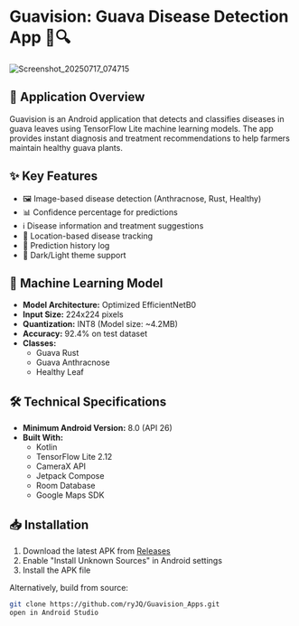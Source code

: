 # Guavision: Guava Disease Detection App 🌿🔍

![Screenshot_20250717_074715](https://github.com/user-attachments/assets/5581f90b-9317-4871-8fda-82e7fcd22e5d)


## 📱 Application Overview
Guavision is an Android application that detects and classifies diseases in guava leaves using TensorFlow Lite machine learning models. The app provides instant diagnosis and treatment recommendations to help farmers maintain healthy guava plants.

## ✨ Key Features
- 🖼️ Image-based disease detection (Anthracnose, Rust, Healthy)
- 📊 Confidence percentage for predictions
- ℹ️ Disease information and treatment suggestions
- 📍 Location-based disease tracking
- 📂 Prediction history log
- 🌙 Dark/Light theme support

## 🧠 Machine Learning Model
- **Model Architecture:** Optimized EfficientNetB0
- **Input Size:** 224x224 pixels
- **Quantization:** INT8 (Model size: ~4.2MB)
- **Accuracy:** 92.4% on test dataset
- **Classes:** 
  - Guava Rust
  - Guava Anthracnose 
  - Healthy Leaf

## 🛠 Technical Specifications
- **Minimum Android Version:** 8.0 (API 26)
- **Built With:**
  - Kotlin
  - TensorFlow Lite 2.12
  - CameraX API
  - Jetpack Compose
  - Room Database
  - Google Maps SDK

## 📥 Installation
1. Download the latest APK from [Releases](https://github.com/ryJQ/Guavision_Apps/releases)
2. Enable "Install Unknown Sources" in Android settings
3. Install the APK file

Alternatively, build from source:
```bash
git clone https://github.com/ryJQ/Guavision_Apps.git
open in Android Studio
